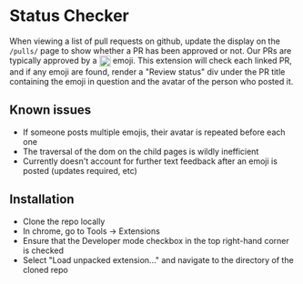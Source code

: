 Status Checker
=======

When viewing a list of pull requests on github, update the display on the `/pulls/`
page to show whether a PR has been approved or not. Our PRs are typically approved
by a <img src="https://github.global.ssl.fastly.net/images/icons/emoji/%2B1.png" height="20" width="20" valign="top" />
emoji. This extension will check each linked PR, and if any emoji are found, render
a "Review status" div under the PR title containing the emoji in question and
the avatar of the person who posted it.

Known issues
-----------
* If someone posts multiple emojis, their avatar is repeated before each one
* The traversal of the dom on the child pages is wildly inefficient
* Currently doesn't account for further text feedback after an emoji is posted (updates required, etc)

Installation
-----------
* Clone the repo locally
* In chrome, go to Tools -> Extensions
* Ensure that the Developer mode checkbox in the top right-hand corner is checked
* Select "Load unpacked extension..." and navigate to the directory of the cloned repo
